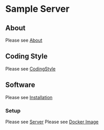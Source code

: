 # Sample Server

## About

Please see [About](/Documentation/About.md)

## Coding Style

Please see [CodingStyle]()

## Software

Please see [Installation](/Documentation/Installation.md#software)

### Setup

Please see [Server](/Documentation/Installation.md#setup)
Please see [Docker Image](/Documentation/Installation.md#docker)
